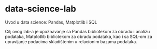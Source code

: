 # data-science-lab

Uvod u data science: Pandas, Matplotlib i SQL

Cilj ovog lab-a je upoznavanje sa Pandas bibliotekom za obradu i analizu podataka,
Matplotlib bibliotekom za obradu podataka,
kao i sa SQL-om za upravljanje podacima skladištenim u relacionim bazama podataka.

